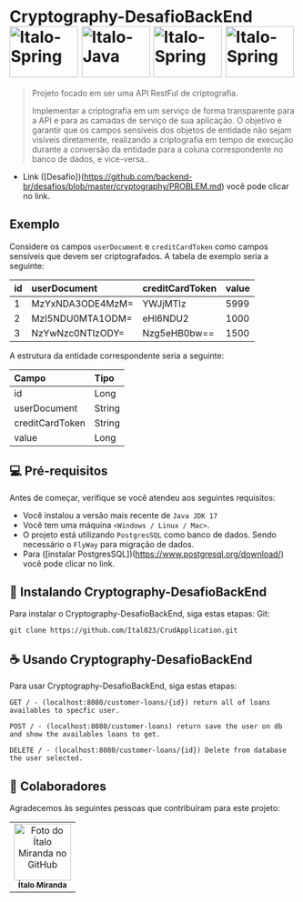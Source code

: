 # Cryptography-DesafioBackEnd <img align="center" alt="Italo-Spring" height="90" width="120" src="https://cdn.jsdelivr.net/gh/devicons/devicon@latest/icons/spring/spring-original-wordmark.svg"> <img align="center" alt="Italo-Java" height="90" width="120" src="https://cdn.jsdelivr.net/gh/devicons/devicon@latest/icons/java/java-plain-wordmark.svg"> <img align="center" alt="Italo-Spring" height="90" width="120" src="https://cdn.jsdelivr.net/gh/devicons/devicon@latest/icons/postgresql/postgresql-plain-wordmark.svg"> <img align="center" alt="Italo-Spring" height="90" width="120" src="https://cdn.jsdelivr.net/gh/devicons/devicon@latest/icons/maven/maven-original.svg">


> Projeto focado em ser uma API RestFul de criptografia.
>
> Implementar a criptografia em um serviço de forma transparente para a API e para as camadas de serviço de sua aplicação. O objetivo é garantir que os campos sensíveis dos objetos de entidade não sejam visíveis diretamente, realizando a criptografia em tempo de execução durante a conversão da entidade para a coluna correspondente no banco de dados, e vice-versa..
- Link ([Desafio])(https://github.com/backend-br/desafios/blob/master/cryptography/PROBLEM.md) você pode clicar no link.

## Exemplo

Considere os campos `userDocument` e `creditCardToken` como campos sensíveis que devem ser criptografados. A tabela de
exemplo seria a seguinte:

| id | userDocument     | creditCardToken | value |
|:---|:-----------------|:----------------|:------|
| 1  | MzYxNDA3ODE4MzM= | YWJjMTIz        | 5999  |
| 2  | MzI5NDU0MTA1ODM= | eHl6NDU2        | 1000  |
| 3  | NzYwNzc0NTIzODY= | Nzg5eHB0bw==    | 1500  |

A estrutura da entidade correspondente seria a seguinte:

| Campo           | Tipo   |
|:----------------|:-------|
| id              | Long   |
| userDocument    | String |
| creditCardToken | String |
| value           | Long   |


## 💻 Pré-requisitos

Antes de começar, verifique se você atendeu aos seguintes requisitos:

- Você instalou a versão mais recente de `Java JDK 17`
- Você tem uma máquina `<Windows / Linux / Mac>`.
- O projeto está utilizando `PostgresSQL` como banco de dados. Sendo necessário o `FlyWay` para migração de dados.
- Para ([instalar PostgresSQL])(https://www.postgresql.org/download/) você pode clicar no link.

## 🚀 Instalando Cryptography-DesafioBackEnd

Para instalar o Cryptography-DesafioBackEnd, siga estas etapas:
Git:
```
git clone https://github.com/Ital023/CrudApplication.git
```

## ☕ Usando Cryptography-DesafioBackEnd

Para usar Cryptography-DesafioBackEnd, siga estas etapas:

```
GET / - (localhost:8080/customer-loans/{id}) return all of loans availables to specfic user.

POST / - (localhost:8080/customer-loans) return save the user on db and show the availables loans to get.

DELETE / - (localhost:8080/customer-loans/{id}) Delete from database the user selected.

```

## 🤝 Colaboradores

Agradecemos às seguintes pessoas que contribuíram para este projeto:

<table>
  <tr>
    <td align="center">
      <a href="https://github.com/Ital023" title="Github do Ítalo Miranda">
        <img src="https://avatars.githubusercontent.com/u/113559117?v=4" width="100px;" alt="Foto do Ítalo Miranda no GitHub"/><br>
        <sub>
          <b>Ítalo Miranda</b>
        </sub>
      </a>
    </td>
  </tr>
</table>
